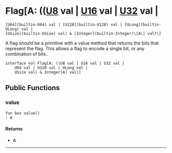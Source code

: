 # Flag\[A: (([U8](builtin-U8) val | [U16](builtin-U16) val | [U32](builtin-U32) val | 
    [U64](builtin-U64) val | [U128](builtin-U128) val | [ULong](builtin-ULong) val | 
    [USize](builtin-USize) val) & [Integer](builtin-Integer)\[A\] val)\]

A flag should be a primitive with a value method that returns the bits that
represent the flag. This allows a flag to encode a single bit, or any
combination of bits.


```pony
interface val Flag[A: ((U8 val | U16 val | U32 val | 
    U64 val | U128 val | ULong val | 
    USize val) & Integer[A] val)]
```

## Public Functions

### value

```pony
fun box value()
: A
```

#### Returns

* A

---


